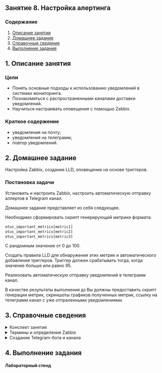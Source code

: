 ## Занятие 8. Настройка алертинга
### Содержание
1. [Описание занятия](#description)  
2. [Домашнее задание](#homework)  
3. [Справочные сведения](#info)  
4. [Выполнение задания](#exec)  

## 1. Описание занятия <a name="description"></a>
### Цели
- Понять основные подходы к использованию уведомлений в системах мониторинга.  
- Познакомиться с распространенными каналами доставки уведомлений.  
- Научиться настраивать оповещения с помощью Zabbix.  

### Краткое содержение
- уведомления на почту;  
- уведомления на телеграмм;  
- повтор уведомлений.  


## 2. Домашнее задание  <a name="homework"></a>
Настройка Zabbix, создание LLD, оповещение на основе триггеров.  

### Постановка задачи
Установить и настроить Zabbix, настроить автоматическую отправку аллертов в Telegram канал.  

Домашнее задание представляет из себя следующее.

Необходимо сформировать скрипт генерирующий метрики формата:
```
otus_important_metrics[metric1]
otus_important_metrics[metric2]
otus_important_metrics[metric3]
```
С рандомным значение от 0 до 100.  

Создать правила LLD для обнаружения этих метрик и автоматического добавления триггеров. Триггер должен срабатывать тогда, когда значение больше или равно 95.  

Реализовать автоматическую отправку уведомлений в телеграмм канал.  

В качестве результаты выполнения дз Вы должны предоставить скрипт генерации метрик, скриншоты графиков полученных метрик, ссылку на телеграмм канал с уже отпраленными уведомлениями.  

## 3. Справочные сведения<a name="info"></a>
<details>
   <summary>Конспект занятия</summary>

#### Подходы к отправке уведомлений
- Необходимо выбрать те параметры, по которым должны будут приходить уведомления.  
- Выбирать ВСЕ параметры -- плохая практика.   
- Выбор параметров в основном зависит от сервиса и требований бизнеса.  

#### Порог срабатывания
- Определять порог срабатывания после наблюдения за метрикой.  
- Учитывать пиковые значения метрики и  продолжительность этих значений.  
- Часто требуется более одного порога срабатывания.  
- Можно настроить несколько уровней уведомлений для одной и той же метрики.  

#### Включать или не включать?  
- Количество уведомлений необходимо сокращать.  
- Если на уведомление не было никакой реакции --  его лучше отключить, чтобы избежать флуда в дальнейшем.  
- Если есть сомнения в каких-то параметрах, то  уведомления по ним лучше включить, по крайней мере на первое время.  

#### Эскалация проблемы  
Эскалация — это процедура привлечения внимания к отдельной порблеме, когда ход работы над ней чем-то не устраивает.   
Четкая формулировка проблемы и причины эскалации.  
- Причина изменения приоритета проблемы.  
- Необходимость заранее планировать уровни эскалации типовых проблем.  
- Настройка процессов эскалации в зависимости от уровня проблемы.  



</details>

<details>
   <summary>Термины и определения Zabbix</summary>

</details>

<details>
   <summary>Создание Telegram-бота и канала</summary>

![Создание Telegram-бота и канала](screenshots/screen01.png "Пейзаж с горами")  

![Создание Telegram-бота и канала](screenshots/screen02.png "Пейзаж с горами")  

![Создание Telegram-бота и канала](screenshots/screen03.png "Пейзаж с горами")  

</details>


## 4. Выполнение задания <a name="exec"></a>  
#### Лабораторный стенд
